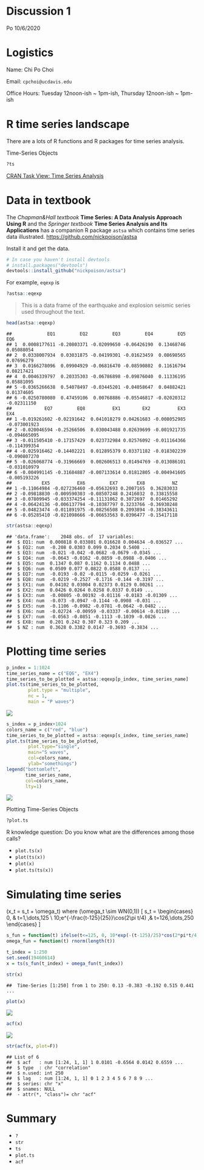 Discussion 1
================
Po
10/6/2020

# Logistics

Name: Chi Po Choi

Email: `cpchoi@ucdavis.edu`

Office Hours: Tuesday 12noon-ish \~ 1pm-ish, Thursday 12noon-ish \~
1pm-ish

# R time series landscape

There are a lots of R functions and R packages for time series analysis.

Time-Series Objects

``` r
?ts
```

[CRAN Task View: Time Series
Analysis](https://cran.r-project.org/web/views/TimeSeries.html)

# Data in textbook

The *Chapman\&Hall textbook* **Time Series: A Data Analysis Approach
Using R** and the *Springer textbook* **Time Series Analysis and Its
Applications** has a companion R package `astsa` which contains time
series data illustrated. <https://github.com/nickpoison/astsa>

Install it and get the data.

``` r
# In case you haven't install devtools
# install.packages("devtools")
devtools::install_github("nickpoison/astsa")
```

For example, `eqexp` is

``` r
?astsa::eqexp
```

> This is a data frame of the earthquake and explosion seismic series
> used throughout the text.

``` r
head(astsa::eqexp)
```

    ##             EQ1         EQ2         EQ3         EQ4         EQ5         EQ6
    ## 1  0.0008177611 -0.20803371 -0.02099650 -0.06426190  0.13468746  0.05088054
    ## 2  0.0338007934  0.03031875 -0.04199301 -0.01623459  0.08698565  0.07696279
    ## 3  0.0166278096  0.09904929 -0.06816470 -0.08590802  0.11616794  0.08217421
    ## 4  0.0046339797  0.20335303 -0.06786898 -0.09876040  0.11336195  0.05881095
    ## 5 -0.0365266638  0.54078497 -0.03445201 -0.04058647  0.04882421  0.01374605
    ## 6 -0.0250780080  0.47459106  0.00768886 -0.05546817 -0.02020312 -0.02311150
    ##            EQ7         EQ8          EX1        EX2          EX3          EX4
    ## 1 -0.019261602 -0.02191642  0.041018279 0.04261683 -0.008052985 -0.073001923
    ## 2 -0.020046594 -0.25266506  0.030043488 0.02639699 -0.001921735 -0.094665095
    ## 3 -0.011505410 -0.17157429  0.023732984 0.02576092 -0.011164366 -0.114399354
    ## 4 -0.025916462 -0.14402221  0.012895379 0.03371182 -0.018302239 -0.090807270
    ## 5 -0.026068774 -0.31966669  0.002606513 0.01494769 -0.013086101 -0.031010979
    ## 6 -0.004991145 -0.31684887 -0.007133614 0.01812805 -0.004941605 -0.005193226
    ##           EX5          EX6         EX7       EX8          NZ
    ## 1 -0.11064984 -0.027236460 -0.05632693 0.2007165  0.36283033
    ## 2 -0.09818830 -0.009590303 -0.08507248 0.2416032  0.33815558
    ## 3 -0.07809945 -0.033374254 -0.11131062 0.3072697  0.01465292
    ## 4 -0.06424136 -0.006137794 -0.10387797 0.3233766 -0.36930248
    ## 5 -0.04823474 -0.011891975 -0.08256508 0.2093894 -0.38343611
    ## 6 -0.05285410 -0.021098666 -0.06653563 0.0396477 -0.15417118

``` r
str(astsa::eqexp)
```

    ## 'data.frame':    2048 obs. of  17 variables:
    ##  $ EQ1: num  0.000818 0.033801 0.016628 0.004634 -0.036527 ...
    ##  $ EQ2: num  -0.208 0.0303 0.099 0.2034 0.5408 ...
    ##  $ EQ3: num  -0.021 -0.042 -0.0682 -0.0679 -0.0345 ...
    ##  $ EQ4: num  -0.0643 -0.0162 -0.0859 -0.0988 -0.0406 ...
    ##  $ EQ5: num  0.1347 0.087 0.1162 0.1134 0.0488 ...
    ##  $ EQ6: num  0.0509 0.077 0.0822 0.0588 0.0137 ...
    ##  $ EQ7: num  -0.0193 -0.02 -0.0115 -0.0259 -0.0261 ...
    ##  $ EQ8: num  -0.0219 -0.2527 -0.1716 -0.144 -0.3197 ...
    ##  $ EX1: num  0.04102 0.03004 0.02373 0.0129 0.00261 ...
    ##  $ EX2: num  0.0426 0.0264 0.0258 0.0337 0.0149 ...
    ##  $ EX3: num  -0.00805 -0.00192 -0.01116 -0.0183 -0.01309 ...
    ##  $ EX4: num  -0.073 -0.0947 -0.1144 -0.0908 -0.031 ...
    ##  $ EX5: num  -0.1106 -0.0982 -0.0781 -0.0642 -0.0482 ...
    ##  $ EX6: num  -0.02724 -0.00959 -0.03337 -0.00614 -0.01189 ...
    ##  $ EX7: num  -0.0563 -0.0851 -0.1113 -0.1039 -0.0826 ...
    ##  $ EX8: num  0.201 0.242 0.307 0.323 0.209 ...
    ##  $ NZ : num  0.3628 0.3382 0.0147 -0.3693 -0.3834 ...

# Plotting time series

``` r
p_index = 1:1024
time_series_name = c("EQ6", "EX4")
time_series_to_be_plotted = astsa::eqexp[p_index, time_series_name]
plot.ts(time_series_to_be_plotted,
        plot.type = "multiple",
        nc = 1,
        main = "P waves")
```

![](dis1_files/figure-gfm/unnamed-chunk-6-1.png)<!-- -->

``` r
s_index = p_index+1024
colors_name = c("red", "blue")
time_series_to_be_plotted = astsa::eqexp[s_index, time_series_name]
plot.ts(time_series_to_be_plotted,
        plot.type="single",
        main="S waves",
        col=colors_name,
        ylab="somethings")
legend("bottomleft",
       time_series_name,
       col=colors_name,
       lty=1)
```

![](dis1_files/figure-gfm/unnamed-chunk-7-1.png)<!-- -->

Plotting Time-Series Objects

``` r
?plot.ts
```

R knowledge question: Do you know what are the differences among those
calls?

  - `plot.ts(x)`
  - `plot(ts(x))`
  - `plot(x)`
  - `plot.ts(ts(x))`

# Simulating time series

\(x_t = s_t + \omega_t\) where \(\omega_t \sim WN(0,1)\) \[
s_t = 
      \begin{cases}
      0, & t=1,\dots,125 \\
      10\;e^{-\frac{t-125}{25}}\cos(2\pi t/4) ,& t=126,\dots,250
      \end{cases}
\]

``` r
s_fun = function(t) ifelse(t<=125, 0, 10*exp(-(t-125)/25)*cos(2*pi*t/4))
omega_fun = function(t) rnorm(length(t))

t_index = 1:250
set.seed(19460614)
x = ts(s_fun(t_index) + omega_fun(t_index))
```

``` r
str(x)
```

    ##  Time-Series [1:250] from 1 to 250: 0.13 -0.383 -0.192 0.515 0.441 ...

``` r
plot(x)
```

![](dis1_files/figure-gfm/unnamed-chunk-11-1.png)<!-- -->

``` r
acf(x)
```

![](dis1_files/figure-gfm/unnamed-chunk-12-1.png)<!-- -->

``` r
str(acf(x, plot=F))
```

    ## List of 6
    ##  $ acf   : num [1:24, 1, 1] 1 0.0101 -0.6564 0.0142 0.6559 ...
    ##  $ type  : chr "correlation"
    ##  $ n.used: int 250
    ##  $ lag   : num [1:24, 1, 1] 0 1 2 3 4 5 6 7 8 9 ...
    ##  $ series: chr "x"
    ##  $ snames: NULL
    ##  - attr(*, "class")= chr "acf"

# Summary

  - `?`
  - `str`
  - `ts`
  - `plot.ts`
  - `acf`
